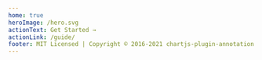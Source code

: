 ```yaml
---
home: true
heroImage: /hero.svg
actionText: Get Started →
actionLink: /guide/
footer: MIT Licensed | Copyright © 2016-2021 chartjs-plugin-annotation contributors
---
```

